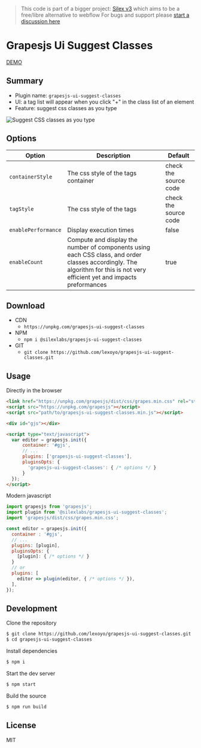 > This code is part of a bigger project: [Silex v3](https://www.silex.me/) which aims to be a free/libre alternative to webflow
> For bugs and support please [start a discussion here](https://community.silex.me)

# Grapesjs Ui Suggest Classes

[DEMO](https://codepen.io/lexo1000/pen/abErmeW)

## Summary

* Plugin name: `grapesjs-ui-suggest-classes`
* UI: a tag list will appear when you click "+" in the class list of an element
* Feature: suggest css classes as you type

![Suggest CSS classes as you type](https://user-images.githubusercontent.com/715377/164978546-eb6eba13-f20a-4b53-873f-c98d54cdf93b.png)


## Options

| Option | Description | Default |
|-|-|-|
| `containerStyle` | The css style of the tags container | check the source code |
| `tagStyle` | The css style of the tags | check the source code |
| `enablePerformance` | Display execution times | false |
| `enableCount` | Compute and display the number of components using each CSS class, and order classes accordingly. The algorithm for this is not very efficient yet and impacts preformances | true |


## Download

* CDN
  * `https://unpkg.com/grapesjs-ui-suggest-classes`
* NPM
  * `npm i @silexlabs/grapesjs-ui-suggest-classes`
* GIT
  * `git clone https://github.com/lexoyo/grapesjs-ui-suggest-classes.git`



## Usage

Directly in the browser
```html
<link href="https://unpkg.com/grapesjs/dist/css/grapes.min.css" rel="stylesheet"/>
<script src="https://unpkg.com/grapesjs"></script>
<script src="path/to/grapesjs-ui-suggest-classes.min.js"></script>

<div id="gjs"></div>

<script type="text/javascript">
  var editor = grapesjs.init({
      container: '#gjs',
      // ...
      plugins: ['grapesjs-ui-suggest-classes'],
      pluginsOpts: {
        'grapesjs-ui-suggest-classes': { /* options */ }
      }
  });
</script>
```

Modern javascript
```js
import grapesjs from 'grapesjs';
import plugin from '@silexlabs/grapesjs-ui-suggest-classes';
import 'grapesjs/dist/css/grapes.min.css';

const editor = grapesjs.init({
  container : '#gjs',
  // ...
  plugins: [plugin],
  pluginsOpts: {
    [plugin]: { /* options */ }
  }
  // or
  plugins: [
    editor => plugin(editor, { /* options */ }),
  ],
});
```



## Development

Clone the repository

```sh
$ git clone https://github.com/lexoyo/grapesjs-ui-suggest-classes.git
$ cd grapesjs-ui-suggest-classes
```

Install dependencies

```sh
$ npm i
```

Start the dev server

```sh
$ npm start
```

Build the source

```sh
$ npm run build
```



## License

MIT
